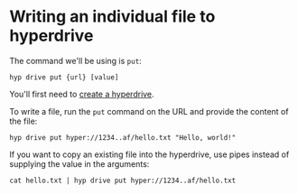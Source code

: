 # Writing an individual file to hyperdrive

The command we'll be using is `put`:

```
hyp drive put {url} [value]
```

You'll first need to [create a hyperdrive](./creating-a-hyperdrive.md).

To write a file, run the `put` command on the URL and provide the content of the file:

```
hyp drive put hyper://1234..af/hello.txt "Hello, world!"
```

If you want to copy an existing file into the hyperdrive, use pipes instead of supplying the value in the arguments:

```
cat hello.txt | hyp drive put hyper://1234..af/hello.txt
```